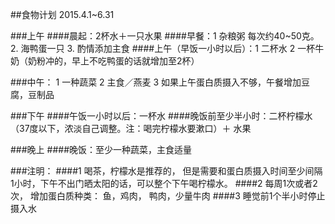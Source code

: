 ##食物计划
2015.4.1~6.31

###上午
####晨起：2杯水＋一只水果
####早餐：1 杂粮粥    每次约40~50克。   2. 海鸭蛋一只     3. 酌情添加主食
####上午（早饭一小时以后）：1 二杯水    2 一杯牛奶（奶粉冲的，早上不吃鸭蛋的话就增加至2杯）

###中午： 1 一种蔬菜    2 主食／燕麦    3 如果上午蛋白质摄入不够，午餐增加豆腐，豆制品  

###下午 
####午饭一小时以后：一杯水
####晚饭前至少半小时：二杯柠檬水（37度以下，浓淡自己调整。注：喝完柠檬水要漱口）＋ 水果

###晚上
####晚饭：至少一种蔬菜，主食适量

###注明： 
####1 喝茶，柠檬水是推荐的， 但是需要和蛋白质摄入时间至少间隔1小时，下午不出门晒太阳的话，可以整个下午喝柠檬水。
####2 每周1次或者2次， 增加蛋白质种类： 鱼，鸡肉， 鸭肉，少量牛肉
####3 睡觉前1个半小时停止摄入水